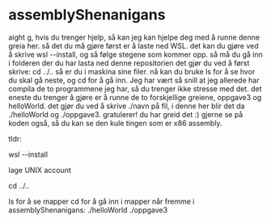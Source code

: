 # assemblyShenanigans


aight g, hvis du trenger hjelp,
så kan jeg kan hjelpe deg med å runne denne greia her.
så det du må gjøre først er å laste ned WSL. det kan du gjøre ved å skrive wsl --install, og så følge stegene som kommer opp.
så må du gå inn i folderen der du har lasta ned denne repositorien
det gjør du ved å først skrive: 
cd ../..
så er du i maskina sine filer.
nå kan du bruke ls for å se hvor du skal gå neste, og cd for å gå inn. 
Jeg har vært så snill at jeg allerede har compila de to programmene jeg har, så du trenger ikke stresse med det.
det eneste du trenger å gjøre er å runne de to forskjellige greiene, oppgave3 og helloWorld.
det gjør du ved å skrive ./navn på fil, i denne her blir det da ./helloWorld og ./oppgave3.
gratulerer! du har greid det :)
gjerne se på koden også, så du kan se den kule tingen som er x86 assembly.

tldr: 

wsl --install

lage UNIX account

cd ../..

ls for å se mapper
cd for å gå inn i mapper
når fremme i assemblyShenanigans:
./helloWorld
./oppgave3
